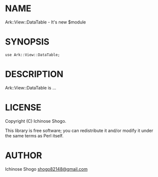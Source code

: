 # NAME

Ark::View::DataTable - It's new $module

# SYNOPSIS

    use Ark::View::DataTable;

# DESCRIPTION

Ark::View::DataTable is ...

# LICENSE

Copyright (C) Ichinose Shogo.

This library is free software; you can redistribute it and/or modify
it under the same terms as Perl itself.

# AUTHOR

Ichinose Shogo <shogo82148@gmail.com>
